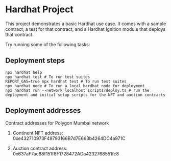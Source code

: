 # Hardhat Project

This project demonstrates a basic Hardhat use case. It comes with a sample contract, a test for that contract, and a Hardhat Ignition module that deploys that contract.

Try running some of the following tasks:

## Deployment steps


```shell
npx hardhat help
npx hardhat test # To run test suites
REPORT_GAS=true npx hardhat test # To run test suites
npx hardhat node # To run a local hardhat node for deployment
npx hardhat run --network localhost scripts/deploy.ts # run the deployment and initial setup scripts for the NFT and auction contracts
```

## Deployment addresses

Contract addresses for Polygon Mumbai network

1. Continent NFT address: 0xe432710973F49793166B7d7E663b4264DC4a971C

2. Auction contract address: 0x637aF7ac88f151f8F1728472ADa4232768551fc8